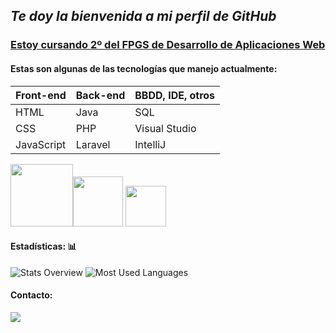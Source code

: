 ## _Te doy la bienvenida a mi perfil de GitHub_

### <ins>Estoy cursando 2º del FPGS de Desarrollo de Aplicaciones Web</ins>

#### Estas son algunas de las tecnologías que manejo actualmente:

Front-end | Back-end | BBDD, IDE, otros
---------- | ---------- | ----------
HTML | Java | SQL
CSS | PHP | Visual Studio
JavaScript | Laravel | IntelliJ

<img src="https://i.pinimg.com/originals/4a/75/25/4a7525f0f00df7f2aac5604b10cab82c.png" width="100px"><img src="https://img.utdstc.com/icon/d54/e1c/d54e1ca541ba7a220d54b2b0b39f450df49e42aeb848cd1552d02bfa89e17847:200" width="80px"> <img src="https://cdn-icons-png.flaticon.com/512/977/977624.png" width="65px">


#### Estadísticas: :bar_chart:

![Stats Overview](https://github.com/MaestreDniel/github-stats-transparent/blob/output/generated/overview.svg)
![Most Used Languages](https://github.com/MaestreDniel/github-stats-transparent/blob/output/generated/languages.svg)

#### Contacto:

<a href="mailto:dmaestre.empleo@gmail.com"> <img src="https://img.shields.io/badge/Gmail-D14836?style=for-the-badge&logo=gmail&logoColor=white"> </a>
